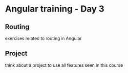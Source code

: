 # Angular training - Day 3

## Routing
exercises related to routing in Angular

## Project 

think about a project to use all features seen in this course